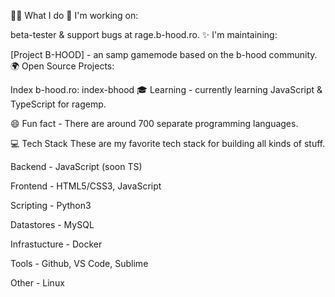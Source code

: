 👨‍💻 What I do
💼 I'm working on:

beta-tester & support bugs at rage.b-hood.ro.
✨ I'm maintaining:

[Project B-HOOD] - an samp gamemode based on the b-hood community.
🌍 Open Source Projects:

Index b-hood.ro: index-bhood
🎓 Learning - currently learning JavaScript & TypeScript for ragemp.

😄 Fun fact - There are around 700 separate programming languages.

💻 Tech Stack
These are my favorite tech stack for building all kinds of stuff.

Backend - JavaScript (soon TS)

Frontend - HTML5/CSS3, JavaScript

Scripting - Python3

Datastores - MySQL

Infrastucture - Docker

Tools - Github, VS Code, Sublime

Other - Linux
